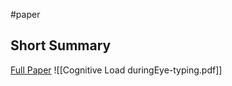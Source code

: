 #paper 

## Short Summary ##


[Full Paper](https://dl.acm.org/doi/10.1145/3379155.3391333) ![[Cognitive Load duringEye-typing.pdf]]